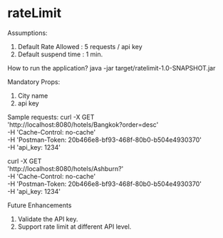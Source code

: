 # rateLimit

Assumptions:
1. Default Rate Allowed : 5 requests / api key
2. Default suspend time :  1 min.

How to run the application?
java -jar target/ratelimit-1.0-SNAPSHOT.jar

Mandatory Props:
1. City name 
2. api key

Sample requests:
curl -X GET \
  'http://localhost:8080/hotels/Bangkok?order=desc' \
  -H 'Cache-Control: no-cache' \
  -H 'Postman-Token: 20b466e8-bf93-468f-80b0-b504e4930370' \
  -H 'api_key: 1234'
  
curl -X GET \
  'http://localhost:8080/hotels/Ashburn?' \
  -H 'Cache-Control: no-cache' \
  -H 'Postman-Token: 20b466e8-bf93-468f-80b0-b504e4930370' \
  -H 'api_key: 1234'  
  
Future Enhancements
1. Validate the API key. 
2. Support rate limit at different API level. 
  
